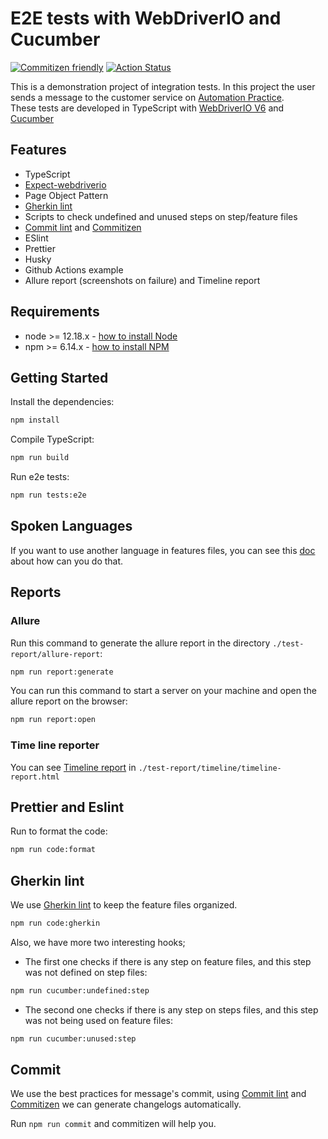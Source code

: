 # E2E tests with WebDriverIO and Cucumber

[![Commitizen friendly](https://img.shields.io/badge/commitizen-friendly-brightgreen.svg)](http://commitizen.github.io/cz-cli/)
[![Action Status](https://github.com/WarleyGabriel/demo-webdriverio-cucumber/workflows/CI/badge.svg)](https://github.com/WarleyGabriel/demo-webdriverio-cucumber/actions)

This is a demonstration project of integration tests. In this project the user sends a message to the customer service on [Automation Practice](http://automationpractice.com).  
These tests are developed in TypeScript with [WebDriverIO V6](http://webdriver.io/) and [Cucumber](https://cucumber.io/)

## Features

-   TypeScript
-   [Expect-webdriverio](https://github.com/webdriverio/expect-webdriverio)
-   Page Object Pattern
-   [Gherkin lint](https://github.com/vsiakka/gherkin-lint)
-   Scripts to check undefined and unused steps on step/feature files
-   [Commit lint](https://github.com/conventional-changelog/commitlint) and [Commitizen](https://github.com/commitizen/cz-cli#making-your-repo-commitizen-friendly)
-   ESlint
-   Prettier
-   Husky
-   Github Actions example
-   Allure report (screenshots on failure) and Timeline report

## Requirements

-   node >= 12.18.x - [how to install Node](https://nodejs.org/en/download/)
-   npm >= 6.14.x - [how to install NPM](https://www.npmjs.com/get-npm)

## Getting Started

Install the dependencies:

```bash
npm install
```

Compile TypeScript:

```bash
npm run build
```

Run e2e tests:

```bash
npm run tests:e2e
```

## Spoken Languages

If you want to use another language in features files, you can see this [doc](https://cucumber.io/docs/gherkin/reference/#spoken-languages) about how can you do that.

## Reports

### Allure

Run this command to generate the allure report in the directory `./test-report/allure-report`:

```bash
npm run report:generate
```

You can run this command to start a server on your machine and open the allure report on the browser:

```bash
npm run report:open
```

### Time line reporter

You can see [Timeline report](https://github.com/QualityOps/wdio-timeline-reporter) in `./test-report/timeline/timeline-report.html`

## Prettier and Eslint

Run to format the code:

```bash
npm run code:format
```

## Gherkin lint

We use [Gherkin lint](https://github.com/vsiakka/gherkin-lint) to keep the feature files organized.

```bash
npm run code:gherkin
```

Also, we have more two interesting hooks;

-   The first one checks if there is any step on feature files, and this step was not defined on step files:

```bash
npm run cucumber:undefined:step
```

-   The second one checks if there is any step on steps files, and this step was not being used on feature files:

```bash
npm run cucumber:unused:step
```

## Commit

We use the best practices for message's commit, using [Commit lint](https://github.com/conventional-changelog/commitlint) and [Commitizen](https://github.com/commitizen/cz-cli#making-your-repo-commitizen-friendly) we can generate changelogs automatically.

Run `npm run commit` and commitizen will help you.

